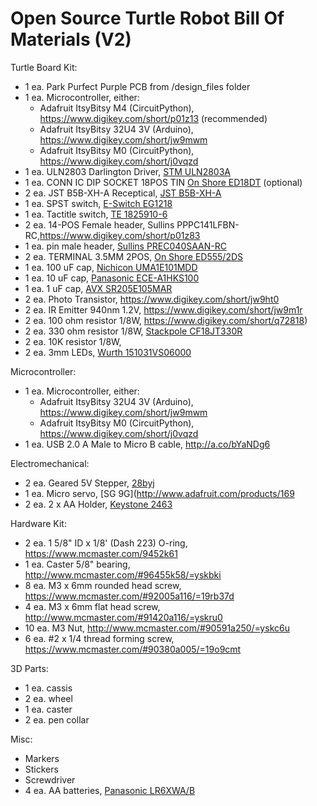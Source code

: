 Open Source Turtle Robot Bill Of Materials (V2)
=================

Turtle Board Kit:

- 1 ea. Park Purfect Purple PCB from /design_files folder
- 1 ea. Microcontroller, either:
  - Adafruit ItsyBitsy M4 (CircuitPython), https://www.digikey.com/short/p01z13 (recommended)
  - Adafruit ItsyBitsy 32U4 3V (Arduino), https://www.digikey.com/short/jw9mwm
  - Adafruit ItsyBitsy M0 (CircuitPython), https://www.digikey.com/short/j0vqzd 
- 1 ea. ULN2803 Darlington Driver, [STM ULN2803A](https://www.digikey.com/short/q728f3)
- 1 ea. CONN IC DIP SOCKET 18POS TIN [On Shore ED18DT](https://www.digikey.com/short/jd3rvh) (optional)
- 2 ea. JST B5B-XH-A Receptical, [JST B5B-XH-A](https://www.digikey.com/short/qcrr5m)
- 1 ea. SPST switch, [E-Switch EG1218](https://www.digikey.com/short/qcwd5b)
- 1 ea. Tactitle switch, [TE 1825910-6](https://www.digikey.com/short/q32j9w)
- 2 ea. 14-POS Female header, ‎Sullins PPPC141LFBN-RC‎,https://www.digikey.com/short/p01z83
- 1 ea. pin male header, [Sullins PREC040SAAN-RC](https://www.digikey.com/short/jzr38f)
- 2 ea. TERMINAL 3.5MM 2POS, [On Shore ED555/2DS](http://www.digikey.com/short/7zj1f4)
- 1 ea. 100 uF cap, [Nichicon UMA1E101MDD](https://www.digikey.com/short/jd3rdz)
- 1 ea. 10 uF cap, [Panasonic ECE-A1HKS100](http://www.digikey.com/short/7thwrt)
- 1 ea. 1 uF cap, [AVX SR205E105MAR](http://www.digikey.com/short/747wv0)
- 2 ea. Photo Transistor, https://www.digikey.com/short/jw9ht0
- 2 ea. IR Emitter 940nm 1.2V, https://www.digikey.com/short/jw9m1r
- 2 ea. 100 ohm resistor 1/8W, https://www.digikey.com/short/q72818)
- 2 ea. 330 ohm resistor 1/8W, [Stackpole CF18JT330R](https://www.digikey.com/short/jzr35t)
- 2 ea. 10K resistor 1/8W, 
- 2 ea. 3mm LEDs, [Wurth 151031VS06000](http://www.digikey.com/short/3335hz)


Microcontroller:

- 1 ea. Microcontroller, either:
  - Adafruit ItsyBitsy 32U4 3V (Arduino), https://www.digikey.com/short/jw9mwm
  - Adafruit ItsyBitsy M0 (CircuitPython), https://www.digikey.com/short/j0vqzd 
- 1 ea. USB 2.0 A Male to Micro B cable, http://a.co/bYaNDg6

  
Electromechanical:

- 2 ea. Geared 5V Stepper, [28byj](http://a.co/hwCrUy4)
- 1 ea. Micro servo, [SG 9G](http://www.adafruit.com/products/169
- 2 ea. 2 x AA Holder, [Keystone 2463](http://www.digikey.com/short/tz5bd1)


Hardware Kit:

- 2 ea. 1 5/8" ID x 1/8' (Dash 223) O-ring, https://www.mcmaster.com/9452k61
- 1 ea. Caster 5/8" bearing, http://www.mcmaster.com/#96455k58/=yskbki
- 8 ea. M3 x 6mm rounded head screw, https://www.mcmaster.com/#92005a116/=19rb37d
- 4 ea. M3 x 6mm flat head screw, http://www.mcmaster.com/#91420a116/=yskru0
- 10 ea. M3 Nut, http://www.mcmaster.com/#90591a250/=yskc6u
- 6 ea. #2 x 1/4 thread forming screw, https://www.mcmaster.com/#90380a005/=19o9cmt


3D Parts:
- 1 ea. cassis
- 2 ea. wheel
- 1 ea. caster
- 2 ea. pen collar


Misc:

- Markers
- Stickers
- Screwdriver
- 4 ea. AA batteries, [Panasonic LR6XWA/B](https://www.digikey.com/short/qcwdbb)   
   
